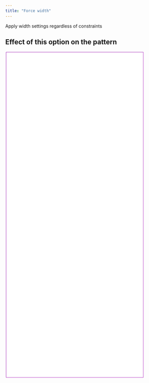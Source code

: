 ```yaml
---
title: "Force width"
---
```


Apply width settings regardless of constraints

## Effect of this option on the pattern

![This image shows the effect of this option by superimposing several variants that have a different value for this option](tiberius_forcewidth_sample.svg "Effect of this option on the pattern")
